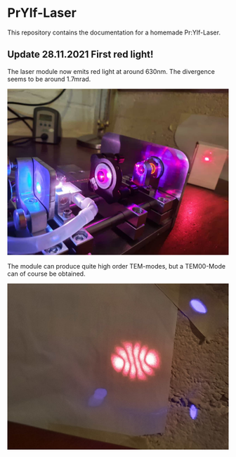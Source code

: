 # PrYlf-Laser
This repository contains the documentation for a homemade Pr:Ylf-Laser.

## Update 28.11.2021 First red light!
The laser module now emits red light at around 630nm. The divergence seems to be around 1.7mrad. 

![Laser action](https://github.com/NiklasHammerstone/PrYlf-Laser/blob/master/Documentation/RedPrylf1.jpeg?raw=true)

The module can produce quite high order TEM-modes, but a TEM00-Mode can of course be obtained.

![High order TEM mode](https://github.com/NiklasHammerstone/PrYlf-Laser/blob/master/Documentation/Mode1.jpg?raw=true)
